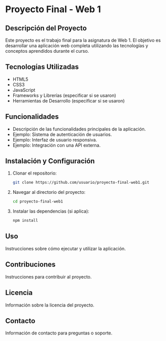 # Proyecto Final - Web 1

## Descripción del Proyecto

Este proyecto es el trabajo final para la asignatura de Web 1. El objetivo es desarrollar una aplicación web completa utilizando las tecnologías y conceptos aprendidos durante el curso.

## Tecnologías Utilizadas

- HTML5
- CSS3
- JavaScript
- Frameworks y Librerías (especificar si se usaron)
- Herramientas de Desarrollo (especificar si se usaron)

## Funcionalidades

- Descripción de las funcionalidades principales de la aplicación.
- Ejemplo: Sistema de autenticación de usuarios.
- Ejemplo: Interfaz de usuario responsiva.
- Ejemplo: Integración con una API externa.

## Instalación y Configuración

1. Clonar el repositorio:
    ```bash
    git clone https://github.com/usuario/proyecto-final-web1.git
    ```
2. Navegar al directorio del proyecto:
    ```bash
    cd proyecto-final-web1
    ```
3. Instalar las dependencias (si aplica):
    ```bash
    npm install
    ```

## Uso

Instrucciones sobre cómo ejecutar y utilizar la aplicación.

## Contribuciones

Instrucciones para contribuir al proyecto.

## Licencia

Información sobre la licencia del proyecto.

## Contacto

Información de contacto para preguntas o soporte.
